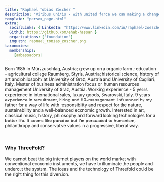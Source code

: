 ```yaml
---
title: "Raphael Tobias Zöscher "
description: "Viribus unitis - with united force we can making a change on worldwide internet."
template: "person_page.html"
extra:
  socialLinks: { LinkedIn: "https://www.linkedin.com/in/raphael-zoescher-3a2b9657",
  Github: https://github.com/ehab-hassan }
  organizations: ["foundation"]
  imgPath: raphael_tobias_zoscher.png
taxonomies:
  memberships:
    [ambassadors]
---
```


Born 1985 in Mürzzuschlag, Austria; grew up on a organic farm ; education - agricultural college Raumberg, Styria, Austria; historical science, history of art and philosophy at University of Graz, Austria and University of Cagliari, Italy. Master of business administration focus on human resources management University of Graz, Austria. Working experience - 5 years experience in international sales, luxury goods, Swarovski, Italy. 9 years experience in recruitment, hiring and HR-management. Influenced by my father for a way of life with responsibility and respect for the nature, sustainability and a well-balanced economic growth. Interested in art, classical music, history, philosophy and forward looking technologies for a better life. It seems like paradox but I'm persuaded to humanism, philanthropy and conservative values in a progressive, liberal way.

<br>

### Why ThreeFold?

We cannot beat the big internet players on the world market with conventional economic instruments, we have to illuminate the people and undercut the system. The ideas and the technology of Threefold could be the right thing for this diversion.